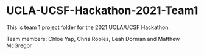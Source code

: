 # UCLA-UCSF-Hackathon-2021-Team1

This is team 1 project folder for the 2021 UCLA/UCSF Hackathon.

Team members: Chloe Yap, Chris Robles, Leah Dorman and 
Matthew McGregor
